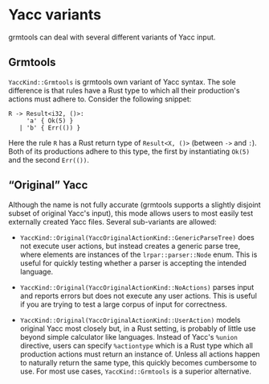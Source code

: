 # Yacc variants

grmtools can deal with several different variants of Yacc input.

## Grmtools

`YaccKind::Grmtools` is grmtools own variant of Yacc syntax. The sole difference
is that rules have a Rust type to which all their production's actions must adhere
to. Consider the following snippet:

```
R -> Result<i32, ()>:
     'a' { Ok(5) }
   | 'b' { Err(()) }
```

Here the rule `R` has a Rust return type of `Result<X, ()>` (between `->` and
`:`). Both of its productions adhere to this type, the first by instantiating
`Ok(5)` and the second `Err(())`.

## “Original” Yacc

Although the name is not fully accurate (grmtools supports a slightly disjoint
subset of original Yacc's input), this mode allows users to most easily test
externally created Yacc files. Several sub-variants are allowed:

* `YaccKind::Original(YaccOriginalActionKind::GenericParseTree)` does not
  execute user actions, but instead creates a generic parse tree, where elements
  are instances of the `lrpar::parser::Node` enum. This is useful for quickly
  testing whether a parser is accepting the intended language.

* `YaccKind::Original(YaccOriginalActionKind::NoActions)` parses input and
  reports errors but does not execute any user actions. This is useful if you
  are trying to test a large corpus of input for correctness.

* `YaccKind::Original(YaccOriginalActionKind::UserAction)` models original Yacc
  most closely but, in a Rust setting, is probably of little use beyond simple
  calculator like languages. Instead of Yacc's `%union` directive, users can
  specify `%actiontype` which is a Rust type which all production actions must
  return an instance of. Unless all actions happen to naturally return the same
  type, this quickly becomes cumbersome to use. For most use cases,
  `YaccKind::Grmtools` is a superior alternative.
